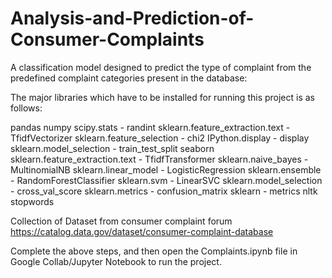 # Analysis-and-Prediction-of-Consumer-Complaints

A classification model designed to predict the type of complaint from the predefined complaint categories present in the database:

The major libraries which have to be installed for running this project is as follows:

pandas
numpy
scipy.stats - randint
sklearn.feature_extraction.text - TfidfVectorizer
sklearn.feature_selection - chi2
IPython.display - display
sklearn.model_selection - train_test_split
seaborn
sklearn.feature_extraction.text - TfidfTransformer
sklearn.naive_bayes - MultinomialNB
sklearn.linear_model - LogisticRegression
sklearn.ensemble - RandomForestClassifier
sklearn.svm - LinearSVC
sklearn.model_selection - cross_val_score
sklearn.metrics - confusion_matrix
sklearn - metrics
nltk
stopwords

Collection of Dataset from consumer complaint forum https://catalog.data.gov/dataset/consumer-complaint-database 

Complete the above steps, and then open the Complaints.ipynb file in Google Collab/Jupyter Notebook to run the project.




